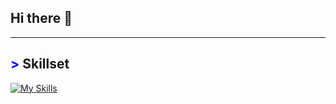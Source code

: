 ## Hi there 👋

---
## <span style="color: blue !important;">&gt;</span> Skillset
[![My Skills](https://skillicons.dev/icons?i=php,py,js,java,html,css,git,mysql)](https://skillicons.dev)
<!--
**DanSSV/DanSSV** is a ✨ _special_ ✨ repository because its `README.md` (this file) appears on your GitHub profile.

Here are some ideas to get you started:

- 🔭 I’m currently working on ...
- 🌱 I’m currently learning ...
- 👯 I’m looking to collaborate on ...
- 🤔 I’m looking for help with ...
- 💬 Ask me about ...
- 📫 How to reach me: ...
- 😄 Pronouns: ...
- ⚡ Fun fact: ...
-->
